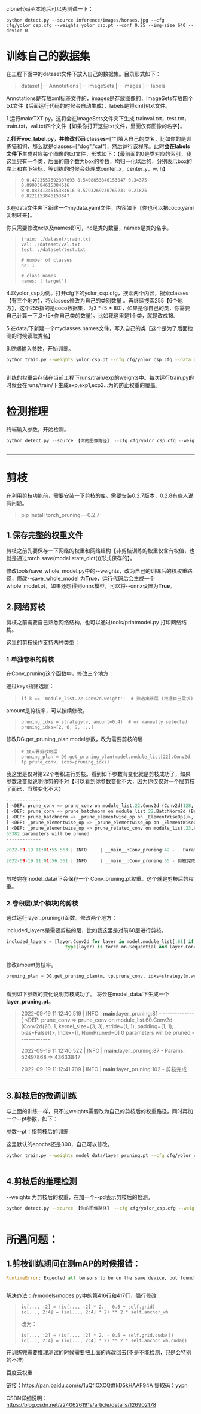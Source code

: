 clone代码至本地后可以先测试一下：

```shell
python detect.py --source inference/images/horses.jpg --cfg cfg/yolor_csp.cfg --weights yolor_csp.pt --conf 0.25 --img-size 640 --device 0
```

# 训练自己的数据集

在工程下面中的dataset文件下放入自己的数据集。目录形式如下：

> dataset
>  |-- Annotations
>  |-- ImageSets
>  |-- images
>  |-- labels

Annotations是存放xml标签文件的，images是存放图像的，ImageSets存放四个txt文件【后面运行代码的时候会自动生成】，labels是将xml转txt文件。

1.运行makeTXT.py。这将会在ImageSets文件夹下生成 trainval.txt，test.txt，train.txt，val.txt四个文件【如果你打开这些txt文件，里面仅有图像的名字】。

2.**打开voc_label.py，并修改代码 classes**=[""]填入自己的类名，比如你的是训练猫和狗，那么就是classes=["dog","cat"]，然后运行该程序。此时**会在labels文件下**生成对应每个图像的txt文件，形式如下：【最前面的0是类对应的索引，我这里只有一个类，后面的四个数为box的参数，均归一化以后的，分别表示box的左上和右下坐标，等训练的时候会处理成center_x，center_y，w, h】

> ```
> 0 0.4723557692307693 0.5408653846153847 0.34375 0.8990384615384616
> 0 0.8834134615384616 0.5793269230769231 0.21875 0.8221153846153847 
> ```

 3.在data文件夹下新建一个mydata.yaml文件。内容如下【你也可以把coco.yaml复制过来】。

你只需要修改nc以及names即可，nc是类的数量，names是类的名字。

> ```
> train: ./dataset/train.txt
> val: ./dataset/val.txt
> test: ./dataset/test.txt
> 
> # number of classes
> nc: 1
> 
> # class names
> names: ['target']
> ```

4.以yolor_csp为例。打开cfg下的yolor_csp.cfg，搜索两个内容，搜索classes【有三个地方】，将classes修改为自己的类别数量 。再继续搜索255【6个地方】，这个255指的是coco数据集，为3 * (5 + 80)，如果是你自己的类，你需要自己计算一下,3*(5+你自己类的数量)。比如我这里是1个类，就是改成18.

5.在data/下新建一个myclasses.names文件，写入自己的类【这个是为了后面检测的时候读取类名】

6.终端输入参数，开始训练。

```bash
python train.py --weights yolor_csp.pt --cfg cfg/yolor_csp.cfg --data data/mydata.yaml --batch-size 8 --device 0
```

![点击并拖拽以移动](data:image/gif;base64,R0lGODlhAQABAPABAP///wAAACH5BAEKAAAALAAAAAABAAEAAAICRAEAOw==)

训练的权重会存储在当前工程下runs/train/exp的weights中。每次运行train.py的时候会在runs/train/下生成exp,exp1,exp2...为的防止权重的覆盖。 

# 检测推理

终端输入参数，开始检测。

```python
python detect.py --source 【你的图像路径】 --cfg cfg/yolor_csp.cfg --weights 【你训练好的权重路径】 --conf 0.2 --img-size 640 --device 0
```

![点击并拖拽以移动](data:image/gif;base64,R0lGODlhAQABAPABAP///wAAACH5BAEKAAAALAAAAAABAAEAAAICRAEAOw==)

------

# 剪枝

 在利用剪枝功能前，需要安装一下剪枝的库。需要安装0.2.7版本，0.2.8有些人说有问题。

> pip install torch_pruning==0.2.7

## 1.保存完整的权重文件

剪枝之前先要保存一下网络的权重和网络结构【非剪枝训练的权重仅含有权值，也就是通过torch.save(model.state_dict())形式保存的】。

修改tools/save_whole_model.py中的--weights，改为自己的训练后的权权重路径，修改--save_whole_model 为**True**，运行代码后会生成一个whole_model.pt，如果还想得到onnx模型，可以将--onnx设置为**True**。

## 2.网络剪枝

剪枝之前需要自己熟悉网络结构，也可以通过tools/printmodel.py 打印网络结构。

这里的剪枝操作支持两种类型：

### 1.单独卷积的剪枝

在Conv_pruning这个函数中，修改三个地方：

通过keys指筛选层：

> ```
> if k == 'module_list.22.Conv2d.weight':  # 筛选出该层 (根据自己需求)
> ```

amount是剪枝率，可以按续修改。 

> ```
> pruning_idxs = strategy(v, amount=0.4)  # or manually selected pruning_idxs=[2, 6, 9, ...]
> ```

修改DG.get_pruning_plan model参数，改为需要剪枝的层 

> ```
> # 放入要剪枝的层
> pruning_plan = DG.get_pruning_plan(model.module_list[22].Conv2d, tp.prune_conv, idxs=pruning_idxs)
> ```

我这里是仅对第22个卷积进行剪枝。看到如下参数有变化就是剪枝成功了，如果参数没变就说明你剪的不对【可以看到你参数变化不大，因为你仅仅对一个层剪枝了而已，当然变化不大】

```python
-------------
[ <DEP: prune_conv => prune_conv on module_list.22.Conv2d (Conv2d(128, 128, kernel_size=(1, 1), stride=(1, 1), bias=False))>, Index=[1, 5, 8, 10, 11, 12, 13, 14, 15, 18, 20, 21, 22, 23, 25, 28, 32, 38, 40, 44, 52, 54, 55, 57, 58, 59, 61, 63, 64, 66, 72, 73, 77, 82, 84, 86, 88, 96, 97, 98, 99, 101, 102, 103, 109, 113, 114, 120, 123, 126, 127], NumPruned=6528]
[ <DEP: prune_conv => prune_batchnorm on module_list.22.BatchNorm2d (BatchNorm2d(128, eps=0.0001, momentum=0.03, affine=True, track_running_stats=True))>, Index=[1, 5, 8, 10, 11, 12, 13, 14, 15, 18, 20, 21, 22, 23, 25, 28, 32, 38, 40, 44, 52, 54, 55, 57, 58, 59, 61, 63, 64, 66, 72, 73, 77, 82, 84, 86, 88, 96, 97, 98, 99, 101, 102, 103, 109, 113, 114, 120, 123, 126, 127], NumPruned=102]
[ <DEP: prune_batchnorm => _prune_elementwise_op on _ElementWiseOp()>, Index=[1, 5, 8, 10, 11, 12, 13, 14, 15, 18, 20, 21, 22, 23, 25, 28, 32, 38, 40, 44, 52, 54, 55, 57, 58, 59, 61, 63, 64, 66, 72, 73, 77, 82, 84, 86, 88, 96, 97, 98, 99, 101, 102, 103, 109, 113, 114, 120, 123, 126, 127], NumPruned=0]
[ <DEP: _prune_elementwise_op => _prune_elementwise_op on _ElementWiseOp()>, Index=[1, 5, 8, 10, 11, 12, 13, 14, 15, 18, 20, 21, 22, 23, 25, 28, 32, 38, 40, 44, 52, 54, 55, 57, 58, 59, 61, 63, 64, 66, 72, 73, 77, 82, 84, 86, 88, 96, 97, 98, 99, 101, 102, 103, 109, 113, 114, 120, 123, 126, 127], NumPruned=0]
[ <DEP: _prune_elementwise_op => prune_related_conv on module_list.23.Conv2d (Conv2d(128, 128, kernel_size=(3, 3), stride=(1, 1), padding=(1, 1), bias=False))>, Index=[1, 5, 8, 10, 11, 12, 13, 14, 15, 18, 20, 21, 22, 23, 25, 28, 32, 38, 40, 44, 52, 54, 55, 57, 58, 59, 61, 63, 64, 66, 72, 73, 77, 82, 84, 86, 88, 96, 97, 98, 99, 101, 102, 103, 109, 113, 114, 120, 123, 126, 127], NumPruned=58752]
65382 parameters will be pruned
-------------

2022-09-19 11:01:55.563 | INFO     | __main__:Conv_pruning:42 -   Params: 52497868 => 52432486

2022-09-19 11:01:56.361 | INFO     | __main__:Conv_pruning:55 - 剪枝完成
```

![点击并拖拽以移动](data:image/gif;base64,R0lGODlhAQABAPABAP///wAAACH5BAEKAAAALAAAAAABAAEAAAICRAEAOw==)

剪枝完在model_data/下会保存一个 Conv_pruning.pt权重。这个就是剪枝后的权重。

### 2.卷积层(某个模块)的剪枝

通过运行layer_pruning()函数。修改两个地方：

included_layers是需要剪枝的层，比如我这里是对前60层进行剪枝。

```python
included_layers = [layer.Conv2d for layer in model.module_list[:61] if
                      type(layer) is torch.nn.Sequential and layer.Conv2d]
```

![点击并拖拽以移动](data:image/gif;base64,R0lGODlhAQABAPABAP///wAAACH5BAEKAAAALAAAAAABAAEAAAICRAEAOw==)

修改amount剪枝率。 

```python
pruning_plan = DG.get_pruning_plan(m, tp.prune_conv, idxs=strategy(m.weight, amount=0.9))
```

![点击并拖拽以移动](data:image/gif;base64,R0lGODlhAQABAPABAP///wAAACH5BAEKAAAALAAAAAABAAEAAAICRAEAOw==)

看到如下参数的变化说明剪枝成功了。 将会在model_data/下生成一个**layer_pruning.pt**。

> 2022-09-19 11:12:40.519 | INFO   | __main__:layer_pruning:81 - 
>  \-------------
>  [ <DEP: prune_conv => prune_conv on module_list.60.Conv2d (Conv2d(26, 1, kernel_size=(3, 3), stride=(1, 1), padding=(1, 1), bias=False))>, Index=[], NumPruned=0]
>  0 parameters will be pruned
>  \-------------
>
> 2022-09-19 11:12:40.522 | INFO   | __main__:layer_pruning:87 -  Params: 52497868 => 43633847
>
> 2022-09-19 11:12:41.709 | INFO   | __main__:layer_pruning:102 - 剪枝完成
>  
>
>  

 

------

## 3.剪枝后的微调训练 

 与上面的训练一样，只不过weights需要改为自己的剪枝后的权重路径，同时再加一个--pt参数，如下：

参数--pt：指剪枝后的训练

这里默认的epochs还是300，自己可以修改。

```bash
python train.py --weights model_data/layer_pruning.pt --cfg cfg/yolor_csp.cfg --data data/mydata.yaml --batch-size 8 --device 0 --pt
```

![点击并拖拽以移动](data:image/gif;base64,R0lGODlhAQABAPABAP///wAAACH5BAEKAAAALAAAAAABAAEAAAICRAEAOw==)

## 4.剪枝后的推理检测

 --weights 为剪枝后的权重，在加一个--pd表示剪枝后的检测。

```bash
python detect.py --source 【你的图像路径】 --cfg cfg/yolor_csp.cfg --weights 【剪枝的权重路径】 --conf 0.2 --img-size 640 --device 0 --pd
```

![点击并拖拽以移动](data:image/gif;base64,R0lGODlhAQABAPABAP///wAAACH5BAEKAAAALAAAAAABAAEAAAICRAEAOw==)

# 所遇问题：

## **1.剪枝训练期间在测mAP的时候报错**：

```python
RuntimeError: Expected all tensors to be on the same device, but found at least two devices, cuda:0 and cpu!
```

![点击并拖拽以移动](data:image/gif;base64,R0lGODlhAQABAPABAP///wAAACH5BAEKAAAALAAAAAABAAEAAAICRAEAOw==)

解决办法：在models/modes.py中的第416行和417行，强行修改 :

> ```
> io[..., :2] = (io[..., :2] * 2. - 0.5 + self.grid)
> io[..., 2:4] = (io[..., 2:4] * 2) ** 2 * self.anchor_wh
> ```
>
> 改为：
>
> ```
> io[..., :2] = (io[..., :2] * 2. - 0.5 + self.grid.cuda())
> io[..., 2:4] = (io[..., 2:4] * 2) ** 2 * self.anchor_wh.cuda()
> ```

在训练完需要推理测试的时候需要把上面的再改回去(不是不能检测，只是会特别的不准)

百度云权重：

链接：https://pan.baidu.com/s/1uQflOXCQtffkD5kHAAF94A 
提取码：yypn

CSDN详细说明：https://blog.csdn.net/z240626191s/article/details/126902178
